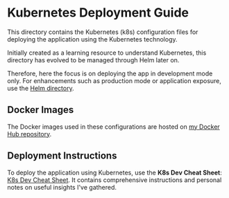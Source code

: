 # Kubernetes Deployment Guide

This directory contains the Kubernetes (k8s) configuration files for deploying the application using the Kubernetes technology.

Initially created as a learning resource to understand Kubernetes, this directory has evolved to be managed through Helm later on.

Therefore, here the focus is on deploying the app in development mode only.
For enhancements such as production mode or application exposure, use the [Helm directory](https://github.com/mhornstein/DK-NLP/tree/main/deployment/helm).


## Docker Images

The Docker images used in these configurations are hosted on [my Docker Hub repository](https://hub.docker.com/u/maorh10).

## Deployment Instructions

To deploy the application using Kubernetes, use the **K8s Dev Cheat Sheet**: [K8s Dev Cheat Sheet](https://github.com/mhornstein/DK-NLP/blob/main/deployment/kubernetes/K8s%20Dev%20Cheat%20Sheet.md). It contains comprehensive instructions and personal notes on useful insights I've gathered.
